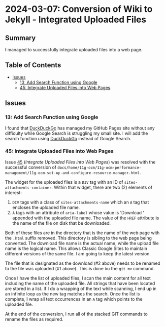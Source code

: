 # 2024-03-07: Conversion of Wiki to Jekyll - Integrated Uploaded Files

## Summary

I managed to successfully integrate uploaded files into a web page.

## Table of Contents

* [Issues](#issues)
  * [13: Add Search Function using Google](#13-add-search-function-using-google)
  * [45: Integrate Uploaded Files into Web Pages](#45-integrate-uploaded-files-into-web-pages)

## Issues

### 13: Add Search Function using Google

I found that [DuckDuckGo](duckduckgo.com) has managed my GitHub Pages site without any difficulty while Google Search is struggling my small site. I will add the search function using [DuckDuckGo](duckduckgo.com) instead of Google Search.

### 45: Integrate Uploaded Files into Web Pages

Issue [45](https://github.com/dfhawthorne/dfhawthorne.github.io/issues/45) (_Integrate Uploaded Files into Web Pages_) was resolved with the successful conversion of `docs/home/11g-ocm/11g-ocm-performance-management/11g-ocm-set-up-and-configure-resource-manager.html`.

The widget for the uploaded files is a `DIV` tag with an ID of `sites-attachments-container`. Within that widget, there are two (2) elements of interest:

1. `DIV` tags with a class of `sites-attachments-name` which an `A` tag that encloses the uploaded file name.
1. `A` tags with an attribute of `aria-label` whose value is 'Download ' appended with the uploaded file name. The value of the `HREF` attribute is the name of the file on disk that be downloaded.

Both of these files are in the directory that is the name of the web page with the `.html` suffix removed. This directory is sibling to the web page being converted. The download file name is the actual name, while the upload file name is the logical name. This allows Classic Google Sites to maintain different versions of the same file. I am going to keep the latest version.

The file that is designated as the download (#2 above) needs to be renamed to the file was uploaded (#1 above). This is done bu the `git mv` command.

Once I have the list of uploaded files, I scan the main content for all text including the name of the uploaded file. All strings that have been located are stored in a list. If I do a wrapping of the text while scanning, I end up in an infinite loop as the new tag matches the search. Once the list is complete, I wrap all text occurrences in an `A` tag which points to the uploaded file.

At the end of the conversion, I run all of the stacked GIT commands to rename the files as required.
